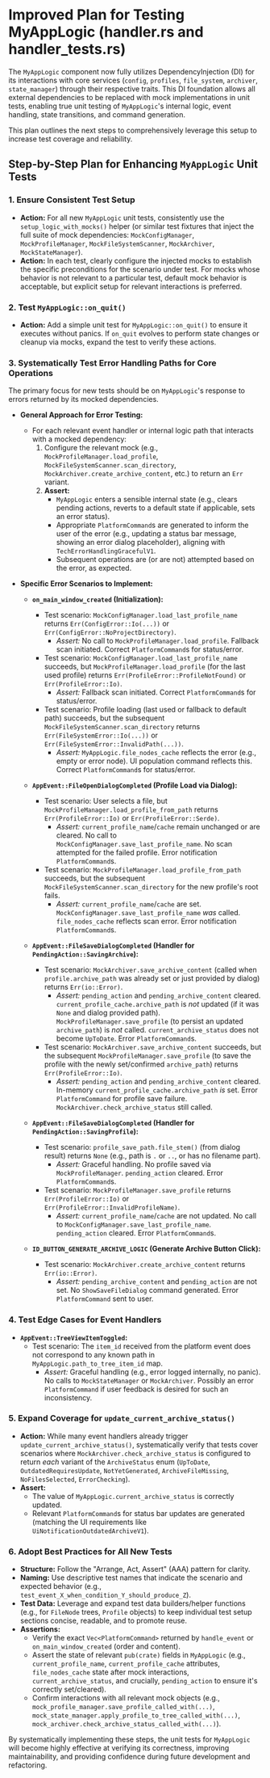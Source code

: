 # Improved Plan for Testing MyAppLogic (handler.rs and handler_tests.rs)

The `MyAppLogic` component now fully utilizes DependencyInjection (DI) for its interactions with core services (`config`, `profiles`, `file_system`, `archiver`, `state_manager`) through their respective traits. This DI foundation allows all external dependencies to be replaced with mock implementations in unit tests, enabling true unit testing of `MyAppLogic`'s internal logic, event handling, state transitions, and command generation.

This plan outlines the next steps to comprehensively leverage this setup to increase test coverage and reliability.

## Step-by-Step Plan for Enhancing `MyAppLogic` Unit Tests

### 1. Ensure Consistent Test Setup
*   **Action:** For all new `MyAppLogic` unit tests, consistently use the `setup_logic_with_mocks()` helper (or similar test fixtures that inject the full suite of mock dependencies: `MockConfigManager`, `MockProfileManager`, `MockFileSystemScanner`, `MockArchiver`, `MockStateManager`).
*   **Action:** In each test, clearly configure the injected mocks to establish the specific preconditions for the scenario under test. For mocks whose behavior is not relevant to a particular test, default mock behavior is acceptable, but explicit setup for relevant interactions is preferred.

### 2. Test `MyAppLogic::on_quit()`
*   **Action:** Add a simple unit test for `MyAppLogic::on_quit()` to ensure it executes without panics. If `on_quit` evolves to perform state changes or cleanup via mocks, expand the test to verify these actions.

### 3. Systematically Test Error Handling Paths for Core Operations
The primary focus for new tests should be on `MyAppLogic`'s response to errors returned by its mocked dependencies.

*   **General Approach for Error Testing:**
    *   For each relevant event handler or internal logic path that interacts with a mocked dependency:
        1.  Configure the relevant mock (e.g., `MockProfileManager.load_profile`, `MockFileSystemScanner.scan_directory`, `MockArchiver.create_archive_content`, etc.) to return an `Err` variant.
        2.  **Assert:**
            *   `MyAppLogic` enters a sensible internal state (e.g., clears pending actions, reverts to a default state if applicable, sets an error status).
            *   Appropriate `PlatformCommand`s are generated to inform the user of the error (e.g., updating a status bar message, showing an error dialog placeholder), aligning with `TechErrorHandlingGracefulV1`.
            *   Subsequent operations are (or are not) attempted based on the error, as expected.

*   **Specific Error Scenarios to Implement:**
    *   **`on_main_window_created` (Initialization):**
        *   Test scenario: `MockConfigManager.load_last_profile_name` returns `Err(ConfigError::Io(...))` or `Err(ConfigError::NoProjectDirectory)`.
            *   *Assert:* No call to `MockProfileManager.load_profile`. Fallback scan initiated. Correct `PlatformCommand`s for status/error.
        *   Test scenario: `MockConfigManager.load_last_profile_name` succeeds, but `MockProfileManager.load_profile` (for the last used profile) returns `Err(ProfileError::ProfileNotFound)` or `Err(ProfileError::Io)`.
            *   *Assert:* Fallback scan initiated. Correct `PlatformCommand`s for status/error.
        *   Test scenario: Profile loading (last used or fallback to default path) succeeds, but the subsequent `MockFileSystemScanner.scan_directory` returns `Err(FileSystemError::Io(...))` or `Err(FileSystemError::InvalidPath(...))`.
            *   *Assert:* `MyAppLogic.file_nodes_cache` reflects the error (e.g., empty or error node). UI population command reflects this. Correct `PlatformCommand`s for status/error.

    *   **`AppEvent::FileOpenDialogCompleted` (Profile Load via Dialog):**
        *   Test scenario: User selects a file, but `MockProfileManager.load_profile_from_path` returns `Err(ProfileError::Io)` or `Err(ProfileError::Serde)`.
            *   *Assert:* `current_profile_name`/`cache` remain unchanged or are cleared. No call to `MockConfigManager.save_last_profile_name`. No scan attempted for the failed profile. Error notification `PlatformCommand`s.
        *   Test scenario: `MockProfileManager.load_profile_from_path` succeeds, but the subsequent `MockFileSystemScanner.scan_directory` for the new profile's root fails.
            *   *Assert:* `current_profile_name`/`cache` are set. `MockConfigManager.save_last_profile_name` *was* called. `file_nodes_cache` reflects scan error. Error notification `PlatformCommand`s.

    *   **`AppEvent::FileSaveDialogCompleted` (Handler for `PendingAction::SavingArchive`):**
        *   Test scenario: `MockArchiver.save_archive_content` (called when `profile.archive_path` was already set or just provided by dialog) returns `Err(io::Error)`.
            *   *Assert:* `pending_action` and `pending_archive_content` cleared. `current_profile_cache.archive_path` is *not* updated (if it was `None` and dialog provided path). `MockProfileManager.save_profile` (to persist an updated `archive_path`) is *not* called. `current_archive_status` does not become `UpToDate`. Error `PlatformCommand`s.
        *   Test scenario: `MockArchiver.save_archive_content` succeeds, but the subsequent `MockProfileManager.save_profile` (to save the profile with the newly set/confirmed `archive_path`) returns `Err(ProfileError::Io)`.
            *   *Assert:* `pending_action` and `pending_archive_content` cleared. In-memory `current_profile_cache.archive_path` *is* set. Error `PlatformCommand` for profile save failure. `MockArchiver.check_archive_status` still called.

    *   **`AppEvent::FileSaveDialogCompleted` (Handler for `PendingAction::SavingProfile`):**
        *   Test scenario: `profile_save_path.file_stem()` (from dialog result) returns `None` (e.g., path is `.` or `..`, or has no filename part).
            *   *Assert:* Graceful handling. No profile saved via `MockProfileManager`. `pending_action` cleared. Error `PlatformCommand`s.
        *   Test scenario: `MockProfileManager.save_profile` returns `Err(ProfileError::Io)` or `Err(ProfileError::InvalidProfileName)`.
            *   *Assert:* `current_profile_name`/`cache` are not updated. No call to `MockConfigManager.save_last_profile_name`. `pending_action` cleared. Error `PlatformCommand`s.

    *   **`ID_BUTTON_GENERATE_ARCHIVE_LOGIC` (Generate Archive Button Click):**
        *   Test scenario: `MockArchiver.create_archive_content` returns `Err(io::Error)`.
            *   *Assert:* `pending_archive_content` and `pending_action` are not set. No `ShowSaveFileDialog` command generated. Error `PlatformCommand` sent to user.

### 4. Test Edge Cases for Event Handlers
*   **`AppEvent::TreeViewItemToggled`:**
    *   Test scenario: The `item_id` received from the platform event does not correspond to any known path in `MyAppLogic.path_to_tree_item_id` map.
        *   *Assert:* Graceful handling (e.g., error logged internally, no panic). No calls to `MockStateManager` or `MockArchiver`. Possibly an error `PlatformCommand` if user feedback is desired for such an inconsistency.

### 5. Expand Coverage for `update_current_archive_status()`
*   **Action:** While many event handlers already trigger `update_current_archive_status()`, systematically verify that tests cover scenarios where `MockArchiver.check_archive_status` is configured to return *each* variant of the `ArchiveStatus` enum (`UpToDate`, `OutdatedRequiresUpdate`, `NotYetGenerated`, `ArchiveFileMissing`, `NoFilesSelected`, `ErrorChecking`).
*   **Assert:**
    *   The value of `MyAppLogic.current_archive_status` is correctly updated.
    *   Relevant `PlatformCommand`s for status bar updates are generated (matching the UI requirements like `UiNotificationOutdatedArchiveV1`).

### 6. Adopt Best Practices for All New Tests
*   **Structure:** Follow the "Arrange, Act, Assert" (AAA) pattern for clarity.
*   **Naming:** Use descriptive test names that indicate the scenario and expected behavior (e.g., `test_event_X_when_condition_Y_should_produce_Z`).
*   **Test Data:** Leverage and expand test data builders/helper functions (e.g., for `FileNode` trees, `Profile` objects) to keep individual test setup sections concise, readable, and to promote reuse.
*   **Assertions:**
    *   Verify the exact `Vec<PlatformCommand>` returned by `handle_event` or `on_main_window_created` (order and content).
    *   Assert the state of relevant `pub(crate)` fields in `MyAppLogic` (e.g., `current_profile_name`, `current_profile_cache` attributes, `file_nodes_cache` state after mock interactions, `current_archive_status`, and crucially, `pending_action` to ensure it's correctly set/cleared).
    *   Confirm interactions with all relevant mock objects (e.g., `mock_profile_manager.save_profile_called_with(...)`, `mock_state_manager.apply_profile_to_tree_called_with(...)`, `mock_archiver.check_archive_status_called_with(...)`).

By systematically implementing these steps, the unit tests for `MyAppLogic` will become highly effective at verifying its correctness, improving maintainability, and providing confidence during future development and refactoring.
